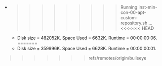 * >>>>>>>>> Running inst-min-con-00-apt-custom-repository.sh ...
<<<<<<< HEAD
  * Disk size = 482052K. Space Used = 6632K. Runtime = 00:00:00:06.
=======
  * Disk size = 359996K. Space Used = 6628K. Runtime = 00:00:00:01.
>>>>>>> refs/remotes/origin/bullseye
